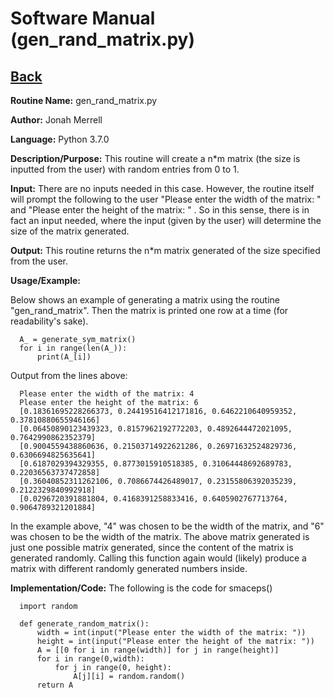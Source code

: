 # Software Manual (gen_rand_matrix.py)

## [Back](../softwaremanual)

**Routine Name:**           gen_rand_matrix.py

**Author:** Jonah Merrell

**Language:** Python 3.7.0

**Description/Purpose:** This routine will create a n*m matrix (the size is inputted from the user)
 with random entries from 0 to 1.

**Input:** There are no inputs needed in this case. However, the routine itself will prompt the following to the user 
"Please enter the width of the matrix: " and "Please enter the height of the matrix: " . So in this sense, there is in
 fact an input needed, where the input (given by the user) will determine the size of the matrix generated.

**Output:** This routine returns the n*m matrix generated of the size specified from the user.

**Usage/Example:**

Below shows an example of generating a matrix using the routine "gen_rand_matrix". Then the matrix is printed 
one row at a time (for readability's sake). 

      A_ = generate_sym_matrix()
      for i in range(len(A_)):
          print(A_[i])


Output from the lines above:

      Please enter the width of the matrix: 4
      Please enter the height of the matrix: 6
      [0.18361695228266373, 0.24419516412171816, 0.6462210640959352, 0.37810880655946166]
      [0.06450890123439323, 0.8157962192772203, 0.4892644472021095, 0.7642990862352379]
      [0.9004559438860636, 0.21503714922621286, 0.26971632524829736, 0.6306694825635641]
      [0.6187029394329355, 0.8773015910518385, 0.31064448692689783, 0.22036563737472858]
      [0.36040852311262106, 0.7086674426489017, 0.23155806392035239, 0.2122329840992918]
      [0.0296720391881804, 0.4168391258833416, 0.6405902767713764, 0.9064789321201884]

In the example above, "4" was chosen to be the width of the matrix, and "6" was chosen to be the width of the matrix.
 The above matrix generated is just one possible matrix generated, since the content of the matrix is generated randomly.
 Calling this function again would (likely) produce a matrix with different randomly generated numbers inside.

**Implementation/Code:** The following is the code for smaceps()


      import random
      
      def generate_random_matrix():
          width = int(input("Please enter the width of the matrix: "))
          height = int(input("Please enter the height of the matrix: "))
          A = [[0 for i in range(width)] for j in range(height)]
          for i in range(0,width):
              for j in range(0, height):
                  A[j][i] = random.random()
          return A
